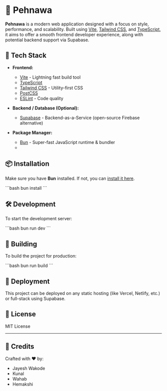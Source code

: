# 🧵 Pehnawa

**Pehnawa** is a modern web application designed with a focus on style, performance, and scalability. Built using [Vite](https://vitejs.dev/), [Tailwind CSS](https://tailwindcss.com/), and [TypeScript](https://www.typescriptlang.org/), it aims to offer a smooth frontend developer experience, along with potential backend support via Supabase.

## 🚀 Tech Stack

- **Frontend:**
  - [Vite](https://vitejs.dev/) - Lightning fast build tool
  - [TypeScript](https://www.typescriptlang.org/)
  - [Tailwind CSS](https://tailwindcss.com/) - Utility-first CSS
  - [PostCSS](https://postcss.org/)
  - [ESLint](https://eslint.org/) - Code quality

- **Backend / Database (Optional):**
  - [Supabase](https://supabase.com/) - Backend-as-a-Service (open-source Firebase alternative)

- **Package Manager:**
  - [Bun](https://bun.sh/) - Super-fast JavaScript runtime & bundler
  - 

## 📦 Installation

Make sure you have **Bun** installed. If not, you can [install it here](https://bun.sh/).

\`\`\`bash
bun install
\`\`\`

## 🛠️ Development

To start the development server:

\`\`\`bash
bun run dev
\`\`\`

## 🧪 Building

To build the project for production:

\`\`\`bash
bun run build
\`\`\`

## 📡 Deployment

This project can be deployed on any static hosting (like Vercel, Netlify, etc.) or full-stack using Supabase.

## 📄 License

MIT License

---

## 🙌 Credits

Crafted with ❤️ by:

- Jayesh Wakode  
- Kunal  
- Wahab  
- Hemakshi
